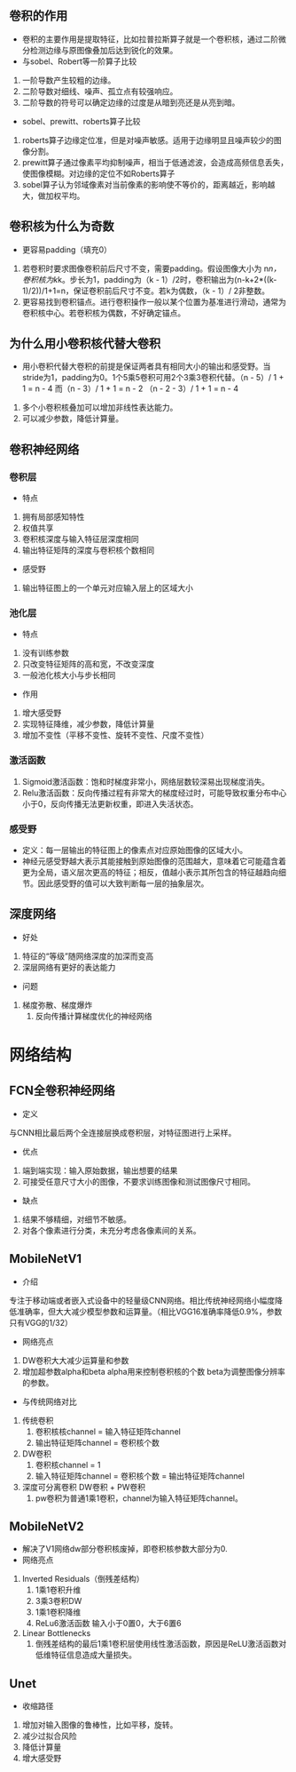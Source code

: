 ## 卷积的作用
- 卷积的主要作用是提取特征，比如拉普拉斯算子就是一个卷积核，通过二阶微分检测边缘与原图像叠加后达到锐化的效果。
- 与sobel、Robert等一阶算子比较
1. 一阶导数产生较粗的边缘。
2. 二阶导数对细线、噪声、孤立点有较强响应。
3. 二阶导数的符号可以确定边缘的过度是从暗到亮还是从亮到暗。
- sobel、prewitt、roberts算子比较
1. roberts算子边缘定位准，但是对噪声敏感。适用于边缘明显且噪声较少的图像分割。
2. prewitt算子通过像素平均抑制噪声，相当于低通滤波，会造成高频信息丢失，使图像模糊。对边缘的定位不如Roberts算子
3. sobel算子认为邻域像素对当前像素的影响使不等价的，距离越近，影响越大，做加权平均。
## 卷积核为什么为奇数
- 更容易padding（填充0）
1. 若卷积时要求图像卷积前后尺寸不变，需要padding。假设图像大小为 n*n，卷积核为k*k。步长为1，padding为（k - 1）/2时，卷积输出为(n-k+2*((k-1)/2))/1+1=n，保证卷积前后尺寸不变。若k为偶数，（k - 1）/ 2非整数。
2. 更容易找到卷积锚点。进行卷积操作一般以某个位置为基准进行滑动，通常为卷积核中心。若卷积核为偶数，不好确定锚点。
## 为什么用小卷积核代替大卷积
- 用小卷积代替大卷积的前提是保证两者具有相同大小的输出和感受野。当stride为1，padding为0。1个5乘5卷积可用2个3乘3卷积代替。（n - 5）/ 1 + 1 = n - 4 而（n - 3）/ 1 + 1 = n - 2
（n - 2 - 3）/ 1 + 1 = n - 4
1. 多个小卷积核叠加可以增加非线性表达能力。
2. 可以减少参数，降低计算量。
## 卷积神经网络
### 卷积层
- 特点
1. 拥有局部感知特性
2. 权值共享
3. 卷积核深度与输入特征层深度相同
4. 输出特征矩阵的深度与卷积核个数相同
- 感受野
1. 输出特征图上的一个单元对应输入层上的区域大小
### 池化层
- 特点
1. 没有训练参数
2. 只改变特征矩阵的高和宽，不改变深度
3. 一般池化核大小与步长相同
- 作用
1. 增大感受野
2. 实现特征降维，减少参数，降低计算量
3. 增加不变性（平移不变性、旋转不变性、尺度不变性）


### 激活函数
1. Sigmoid激活函数：饱和时梯度非常小，网络层数较深易出现梯度消失。
2. Relu激活函数：反向传播过程有非常大的梯度经过时，可能导致权重分布中心小于0，反向传播无法更新权重，即进入失活状态。
### 感受野
- 定义：每一层输出的特征图上的像素点对应原始图像的区域大小。
- 神经元感受野越大表示其能接触到原始图像的范围越大，意味着它可能蕴含着更为全局，语义层次更高的特征；相反，值越小表示其所包含的特征越趋向细节。因此感受野的值可以大致判断每一层的抽象层次。

## 深度网络
- 好处
1. 特征的“等级”随网络深度的加深而变高
2. 深层网络有更好的表达能力
- 问题

1. 梯度弥散、梯度爆炸
   1. 反向传播计算梯度优化的神经网络
# 网络结构
## FCN全卷积神经网络
- 定义

与CNN相比最后两个全连接层换成卷积层，对特征图进行上采样。
- 优点
1. 端到端实现：输入原始数据，输出想要的结果
2. 可接受任意尺寸大小的图像，不要求训练图像和测试图像尺寸相同。
- 缺点
1. 结果不够精细，对细节不敏感。
2. 对各个像素进行分类，未充分考虑各像素间的关系。
## MobileNetV1
- 介绍

专注于移动端或者嵌入式设备中的轻量级CNN网络。相比传统神经网络小幅度降低准确率，但大大减少模型参数和运算量。（相比VGG16准确率降低0.9%，参数只有VGG的1/32）
- 网络亮点
1. DW卷积大大减少运算量和参数
2. 增加超参数alpha和beta alpha用来控制卷积核的个数 beta为调整图像分辨率的参数。
- 与传统网络对比
1. 传统卷积
   1. 卷积核核channel = 输入特征矩阵channel
   2. 输出特征矩阵channel = 卷积核个数
2. DW卷积
   1. 卷积核channel = 1
   2. 输入特征矩阵channel = 卷积核个数 = 输出特征矩阵channel
3. 深度可分离卷积 DW卷积 + PW卷积
   1. pw卷积为普通1乘1卷积，channel为输入特征矩阵channel。
## MobileNetV2
- 解决了V1网络dw部分卷积核废掉，即卷积核参数大部分为0.
- 网络亮点
1. Inverted Residuals（倒残差结构）
   1. 1乘1卷积升维
   2. 3乘3卷积DW
   3. 1乘1卷积降维
   4. ReLu6激活函数 输入小于0置0，大于6置6
2. Linear Bottlenecks
   1. 倒残差结构的最后1乘1卷积层使用线性激活函数，原因是ReLU激活函数对低维特征信息造成大量损失。
## Unet
- 收缩路径
1. 增加对输入图像的鲁棒性，比如平移，旋转。
2. 减少过拟合风险
3. 降低计算量
4. 增大感受野